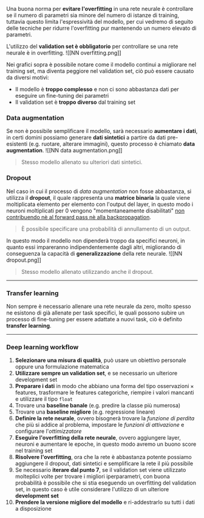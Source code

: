 Una buona norma per **evitare l'overfitting** in una rete neurale è controllare se il numero di parametri sia minore del numero di istanze di training, tuttavia questo limita l'espressività del modello, per cui vedremo di seguito delle tecniche per ridurre l'overfitting pur mantenendo un numero elevato di parametri.

L'utilizzo del **validation set è obbligatorio** per controllare se una rete neurale è in overfitting.
![[NN overfitting.png]]

Nei grafici sopra è possibile notare come il modello continui a migliorare nel training set, ma diventa peggiore nel validation set, ciò può essere causato da diversi motivi:
- Il modello è **troppo complesso** e non ci sono abbastanza dati per eseguire un fine-tuning dei parametri
- Il validation set è **troppo diverso** dal training set

### Data augmentation
Se non è possibile semplificare il modello, sarà necessario **aumentare i dati**, in certi domini possiamo generare **dati sintetici** a partire da dati pre-esistenti (e.g. ruotare, alterare immagini), questo processo è chiamato **data augmentation**.
![[NN data augmentation.png]]
>Stesso modello allenato su ulteriori dati sintetici.

### Dropout
Nel caso in cui il processo di _data augmentation_ non fosse abbastanza, si utilizza il **dropout**, il quale rappresenta una **matrice binaria** la quale viene moltiplicata elemento per elemento con l'output del layer, in questo modo i neuroni moltiplicati per $0$ vengono "momentaneamente disabilitati" <u>non contribuendo nè al forward pass nè alla backpropagation</u>.
>È possibile specificare una probabilità di annullamento di un output.

In questo modo il modello non dipenderà troppo da specifici neuroni, in quanto essi impareranno indipendentemente dagli altri, migliorando di conseguenza la capacità di **generalizzazione** della rete neurale.
![[NN dropout.png]]
>Stesso modello allenato utilizzando anche il dropout.

---
### Transfer learning
Non sempre è necessario allenare una rete neurale da zero, molto spesso ne esistono di già allenate per task specifici, le quali possono subire un processo di fine-tuning per essere adattate a nuovi task, ciò è definito **transfer learning**.

---
### Deep learning workflow
1. **Selezionare una misura di qualità**, può usare un obiettivo personale oppure una formulazione matematica
2. **Utilizzare sempre un validation set**, e se necessario un ulteriore development set
3. **Preparare i dati** in modo che abbiano una forma del tipo $\text{osservazioni}\times\text{features}$, trasformare le features categoriche, riempire i valori mancanti e utilizzare il tipo `float`
4. Trovare una **baseline banale** (e.g. predire la classe più numerosa)
5. Trovare una **baseline migliore** (e.g. regressione lineare)
6. **Definire la rete neurale**, ovvero bisognerà trovare la _funzione di perdita_ che più si addice al problema, impostare le _funzioni di attivazione_ e configurare l'_ottimizzatore_
7. **Eseguire l'overfitting della rete neurale**, ovvero aggiungere layer, neuroni e aumentare le epoche, in questo modo avremo un buono score nel training set
8. **Risolvere l'overfitting**, ora che la rete è abbastanza potente possiamo aggiungere il dropout, dati sintetici e semplificare la rete il più possibile
9. Se necessario **iterare dal punto 7**, se il validation set viene utilizzato molteplici volte per trovare i migliori iperparametri, con buona probabilità è possibile che si stia eseguendo un overfitting del validation set, in questo caso è utile considerare l'utilizzo di un ulteriore **development set**
10. **Prendere la versione migliore del modello** e ri-addestrarlo su tutti i dati a disposizione


